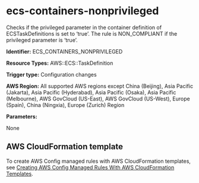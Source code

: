 # ecs\-containers\-nonprivileged<a name="ecs-containers-nonprivileged"></a>

Checks if the privileged parameter in the container definition of ECSTaskDefinitions is set to ‘true’\. The rule is NON\_COMPLIANT if the privileged parameter is ‘true’\. 

**Identifier:** ECS\_CONTAINERS\_NONPRIVILEGED

**Resource Types:** AWS::ECS::TaskDefinition

**Trigger type:** Configuration changes

**AWS Region:** All supported AWS regions except China \(Beijing\), Asia Pacific \(Jakarta\), Asia Pacific \(Hyderabad\), Asia Pacific \(Osaka\), Asia Pacific \(Melbourne\), AWS GovCloud \(US\-East\), AWS GovCloud \(US\-West\), Europe \(Spain\), China \(Ningxia\), Europe \(Zurich\) Region

**Parameters:**

None  

## AWS CloudFormation template<a name="w2aac12c33c15b9d237c17"></a>

To create AWS Config managed rules with AWS CloudFormation templates, see [Creating AWS Config Managed Rules With AWS CloudFormation Templates](aws-config-managed-rules-cloudformation-templates.md)\.